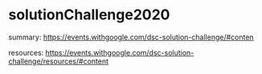 # solutionChallenge2020

summary: https://events.withgoogle.com/dsc-solution-challenge/#conten

resources: https://events.withgoogle.com/dsc-solution-challenge/resources/#content
